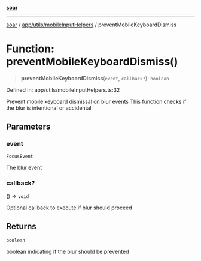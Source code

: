 [**soar**](../../../../README.md)

***

[soar](../../../../modules.md) / [app/utils/mobileInputHelpers](../README.md) / preventMobileKeyboardDismiss

# Function: preventMobileKeyboardDismiss()

> **preventMobileKeyboardDismiss**(`event`, `callback?`): `boolean`

Defined in: app/utils/mobileInputHelpers.ts:32

Prevent mobile keyboard dismissal on blur events
This function checks if the blur is intentional or accidental

## Parameters

### event

`FocusEvent`

The blur event

### callback?

() => `void`

Optional callback to execute if blur should proceed

## Returns

`boolean`

boolean indicating if the blur should be prevented
